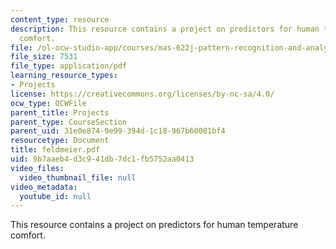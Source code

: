 ```yaml
---
content_type: resource
description: This resource contains a project on predictors for human temperature
  comfort.
file: /ol-ocw-studio-app/courses/mas-622j-pattern-recognition-and-analysis-fall-2006/9b7aaeb4d3c941db7dc1fb5752aa0413_feldmeier.pdf
file_size: 7531
file_type: application/pdf
learning_resource_types:
- Projects
license: https://creativecommons.org/licenses/by-nc-sa/4.0/
ocw_type: OCWFile
parent_title: Projects
parent_type: CourseSection
parent_uid: 31e0e874-9e99-394d-1c18-967b60001bf4
resourcetype: Document
title: feldmeier.pdf
uid: 9b7aaeb4-d3c9-41db-7dc1-fb5752aa0413
video_files:
  video_thumbnail_file: null
video_metadata:
  youtube_id: null
---
```

This resource contains a project on predictors for human temperature comfort.